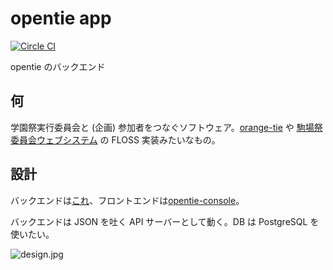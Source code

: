 # opentie app
[![Circle CI](https://circleci.com/gh/opentie/opentie-app/tree/master.svg?style=svg)](https://circleci.com/gh/opentie/opentie-app/tree/master)

opentie のバックエンド

## 何

学園祭実行委員会と (企画) 参加者をつなぐソフトウェア。[orange-tie](https://login.sohosai.tsukuba.ac.jp/) や [駒場祭委員会ウェブシステム](https://www.komabasai.net/65/system/) の FLOSS 実装みたいなもの。

## 設計

バックエンドは[これ](https://github.com/opentie/opentie-app)、フロントエンドは[opentie-console](https://github.com/opentie/opentie-console)。

バックエンドは JSON を吐く API サーバーとして動く。DB は PostgreSQL を使いたい。

![design.jpg](https://github.com/opentie/opentie-app/wiki/design.jpg)
